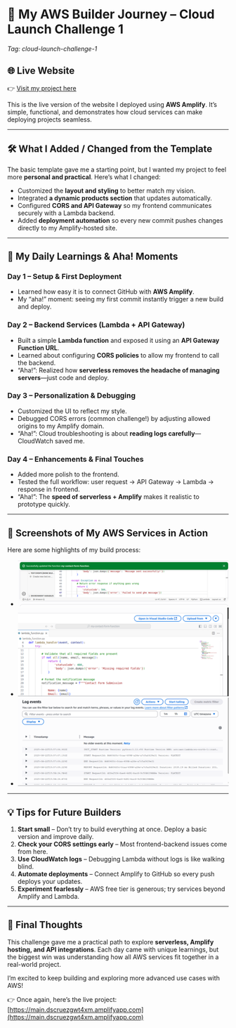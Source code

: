 # 🚀 My AWS Builder Journey – Cloud Launch Challenge 1  

*Tag: cloud-launch-challenge-1*  

## 🌐 Live Website  
👉 [Visit my project here](https://main.dscruezgwt4xm.amplifyapp.com)  

This is the live version of the website I deployed using **AWS Amplify**. It’s simple, functional, and demonstrates how cloud services can make deploying projects seamless.  

---

## 🛠️ What I Added / Changed from the Template  

The basic template gave me a starting point, but I wanted my project to feel more **personal and practical**. Here’s what I changed:  

- Customized the **layout and styling** to better match my vision.  
- Integrated **a dynamic products section** that updates automatically.  
- Configured **CORS and API Gateway** so my frontend communicates securely with a Lambda backend.  
- Added **deployment automation** so every new commit pushes changes directly to my Amplify-hosted site.  

---

## 📖 My Daily Learnings & Aha! Moments  

### **Day 1 – Setup & First Deployment**  
- Learned how easy it is to connect GitHub with **AWS Amplify**.  
- My “aha!” moment: seeing my first commit instantly trigger a new build and deploy.  

### **Day 2 – Backend Services (Lambda + API Gateway)**  
- Built a simple **Lambda function** and exposed it using an **API Gateway Function URL**.  
- Learned about configuring **CORS policies** to allow my frontend to call the backend.  
- “Aha!”: Realized how **serverless removes the headache of managing servers**—just code and deploy.  

### **Day 3 – Personalization & Debugging**  
- Customized the UI to reflect my style.  
- Debugged CORS errors (common challenge!) by adjusting allowed origins to my Amplify domain.  
- “Aha!”: Cloud troubleshooting is about **reading logs carefully**—CloudWatch saved me.  

### **Day 4 – Enhancements & Final Touches**  
- Added more polish to the frontend.  
- Tested the full workflow: user request → API Gateway → Lambda → response in frontend.  
- “Aha!”: The **speed of serverless + Amplify** makes it realistic to prototype quickly.  

---

## 📸 Screenshots of My AWS Services in Action  

Here are some highlights of my build process:  

- ![Amplify Console showing deployment](./images/deployment.png)  
- ![API Gateway Function URL setup](./images/url-set-up.png)  
- ![Lambda function logs in CloudWatch](./images/cloud-watch-logs.png)  

---

## 💡 Tips for Future Builders  

1. **Start small** – Don’t try to build everything at once. Deploy a basic version and improve daily.  
2. **Check your CORS settings early** – Most frontend-backend issues come from here.  
3. **Use CloudWatch logs** – Debugging Lambda without logs is like walking blind.  
4. **Automate deployments** – Connect Amplify to GitHub so every push deploys your updates.  
5. **Experiment fearlessly** – AWS free tier is generous; try services beyond Amplify and Lambda.  

---

## 🎉 Final Thoughts  

This challenge gave me a practical path to explore **serverless, Amplify hosting, and API integrations**. Each day came with unique learnings, but the biggest win was understanding how all AWS services fit together in a real-world project.  

I’m excited to keep building and exploring more advanced use cases with AWS!  

👉 Once again, here’s the live project: [https://main.dscruezgwt4xm.amplifyapp.com](https://main.dscruezgwt4xm.amplifyapp.com)  
